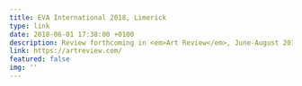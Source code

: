 ```yaml
---
title: EVA International 2018, Limerick
type: link
date: 2018-06-01 17:38:00 +0100
description: Review forthcoming in <em>Art Review</em>, June-August 2018
link: https://artreview.com/
featured: false
img: ''
---
```

